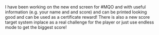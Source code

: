 I have been working on the new end screen for #MQO and with useful information (e.g. your name and and score) and can be printed looking good and can be used as a certificate reward! There is also a new score target system inplace as a real challenge for the player or just use endless mode to get the biggest score!